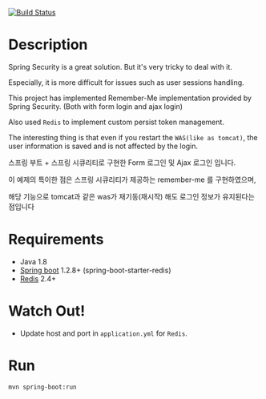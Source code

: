 [![Build Status](https://travis-ci.org/okihouse/spring-boot-security-with-redis.svg?branch=master)](https://travis-ci.org/okihouse/spring-boot-security-with-redis)

Description
=========

Spring Security is a great solution.
But it's very tricky to deal with it.

Especially, it is more difficult for issues such as user sessions handling.

This project has implemented Remember-Me implementation provided by Spring Security.
(Both with form login and ajax login)

Also used `Redis` to implement custom persist token management.

The interesting thing is that even if you restart the `WAS(like as tomcat)`,
the user information is saved and is not affected by the login.

스프링 부트 + 스프링 시큐리티로 구현한 Form 로그인 및 Ajax 로그인 입니다.

이 예제의 특이한 점은 스프링 시큐리티가 제공하는 remember-me 를 구현하였으며,

해당 기능으로 tomcat과 같은 was가 재기동(재시작) 해도 로그인 정보가 유지된다는 점입니다

Requirements
=====

* Java 1.8
* [Spring boot](http://projects.spring.io/spring-boot/) 1.2.8+ (spring-boot-starter-redis)
* [Redis](http://redis.io/) 2.4+

Watch Out!
=====

* Update host and port in `application.yml` for `Redis`.

Run
===

```bash
mvn spring-boot:run
```
